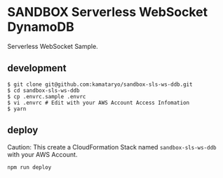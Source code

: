# SANDBOX Serverless WebSocket DynamoDB

Serverless WebSocket Sample.

## development

```shell
$ git clone git@github.com:kamataryo/sandbox-sls-ws-ddb.git
$ cd sandbox-sls-ws-ddb
$ cp .envrc.sample .envrc
$ vi .envrc # Edit with your AWS Account Access Infomation
$ yarn
```

## deploy

Caution: This create a CloudFormation Stack named `sandbox-sls-ws-ddb` with your AWS Account.

```shell
npm run deploy
```
